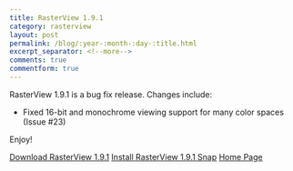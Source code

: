 ```yaml
---
title: RasterView 1.9.1
category: rasterview
layout: post
permalink: /blog/:year-:month-:day-:title.html
excerpt_separator: <!--more-->
comments: true
commentform: true
---
```


RasterView 1.9.1 is a bug fix release.  Changes include:

- Fixed 16-bit and monochrome viewing support for many color spaces (Issue #23)

Enjoy!

<a class="btn btn-primary" href="https://github.com/michaelrsweet/rasterview/releases/tag/v1.9.1">Download RasterView 1.9.1</a>
<a class="btn btn-default" href="https://snapcraft.io/rasterview">Install RasterView 1.9.1 Snap</a>
<a class="btn btn-default" href="/rasterview/index.html">Home Page</a>
